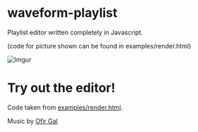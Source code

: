 waveform-playlist
=================

Playlist editor written completely in Javascript.

(code for picture shown can be found in examples/render.html)

![Imgur](http://i.imgur.com/99u8ipS.png)

Try out the editor!
===================

Code taken from [examples/render.html](http://naomiaro.github.io/waveform-playlist/examples/render.html).

Music by [Ofir Gal](http://www.ofirgal.com)
